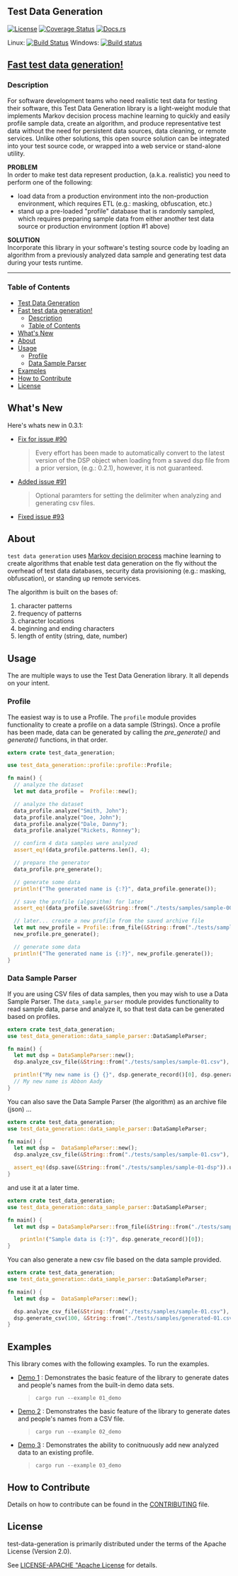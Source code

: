 ## Test Data Generation
[![License](https://img.shields.io/badge/License-Apache%202.0-blue.svg)](https://opensource.org/licenses/Apache-2.0)
[![Coverage Status](https://coveralls.io/repos/github/dsietz/test-data-generation/badge.svg?branch=master)](https://coveralls.io/github/dsietz/test-data-generation?branch=master)
[![Docs.rs](https://docs.rs/test-data-generation/badge.svg)](https://docs.rs/test-data-generation)

Linux: [![Build Status](https://github.com/dsietz/test-data-generation/actions/workflows/master.yaml/badge.svg)](https://github.com/dsietz/test-data-generation/actions/workflows/master.yaml)
Windows: [![Build status](https://ci.appveyor.com/api/projects/status/uw58v5t8ynwj8s8o/branch/master?svg=true)](https://ci.appveyor.com/project/dsietz/test-data-generation/branch/master)

## [Fast test data generation!](#head1234)

### Description
For software development teams who need realistic test data for testing their software, this Test Data Generation library is a light-weight module that implements Markov decision process machine learning to quickly and easily profile sample data, create an algorithm, and produce representative test data without the need for persistent data sources, data cleaning, or remote services. Unlike other solutions, this open source solution can be integrated into your test source code, or wrapped into a web service or stand-alone utility.   

**PROBLEM**
</br>
In order to make test data represent production, (a.k.a. realistic) you need to perform one of the following:
+ load data from a production environment into the non-production environment, which requires ETL (e.g.: masking, obfuscation, etc.)
+ stand up a pre-loaded "profile" database that is randomly sampled, which requires preparing sample data from either another test data source
or production environment (option #1 above)

**SOLUTION**
</br>
 Incorporate this library in your software's testing source code by loading an algorithm from a previously analyzed data sample and generating
 test data during your tests runtime.

---

### Table of Contents
- [Test Data Generation](#test-data-generation)
- [Fast test data generation!](#fast-test-data-generation)
  - [Description](#description)
  - [Table of Contents](#table-of-contents)
- [What's New](#whats-new)
- [About](#about)
- [Usage](#usage)
  - [Profile](#profile)
  - [Data Sample Parser](#data-sample-parser)
- [Examples](#examples)
- [How to Contribute](#how-to-contribute)
- [License](#license)

## What's New

Here's whats new in 0.3.1:
+ [Fix for issue #90](https://github.com/dsietz/test-data-generation/issues/90)
  > Every effort has been made to automatically convert to the latest version of the DSP object when loading from a saved dsp file from a prior version, (e.g.: 0.2.1), however, it is not guaranteed.
+ [Added issue #91](https://github.com/dsietz/test-data-generation/issues/91)
  > Optional paramters for setting the delimiter when analyzing and generating csv files.
+ [Fixed issue #93](https://github.com/dsietz/test-data-generation/issues/93)  

## About

`test data generation` uses [Markov decision process](https://en.wikipedia.org/wiki/Markov_decision_process) machine learning to create algorithms that enable test data generation on the fly without the overhead
of test data databases, security data provisioning (e.g.: masking, obfuscation), or standing up remote services.

The algorithm is built on the bases of:
1. character patterns
2. frequency of patterns
3. character locations
4. beginning and ending characters
5. length of entity (string, date, number)

## Usage

The are multiple ways to use the Test Data Generation library. It all depends on your intent.

### Profile

The easiest way is to use a Profile. The `profile` module provides functionality to create a profile on a data sample (Strings).
Once a profile has been made, data can be generated by calling the _pre_generate()_ and _generate()_ functions, in that order.

```rust
extern crate test_data_generation;

use test_data_generation::profile::profile::Profile;

fn main() {
  // analyze the dataset
  let mut data_profile =  Profile::new();

  // analyze the dataset
  data_profile.analyze("Smith, John");
  data_profile.analyze("Doe, John");
  data_profile.analyze("Dale, Danny");
  data_profile.analyze("Rickets, Ronney");

  // confirm 4 data samples were analyzed   		
  assert_eq!(data_profile.patterns.len(), 4);

  // prepare the generator
  data_profile.pre_generate();

  // generate some data
  println!("The generated name is {:?}", data_profile.generate());

  // save the profile (algorithm) for later
  assert_eq!(data_profile.save(&String::from("./tests/samples/sample-00-profile")).unwrap(), true);

  // later... create a new profile from the saved archive file
  let mut new_profile = Profile::from_file(&String::from("./tests/samples/sample-00-profile"));
  new_profile.pre_generate();

  // generate some data
  println!("The generated name is {:?}", new_profile.generate());
}
```

### Data Sample Parser

If you are using CSV files of data samples, then you may wish to use a Data Sample Parser.
The `data_sample_parser` module provides functionality to read sample data, parse and analyze it, so that test data can be generated based on profiles.

```rust
extern crate test_data_generation;
use test_data_generation::data_sample_parser::DataSampleParser;

fn main() {
  let mut dsp = DataSampleParser::new();
  dsp.analyze_csv_file(&String::from("./tests/samples/sample-01.csv"), None).unwrap();

  println!("My new name is {} {}", dsp.generate_record()[0], dsp.generate_record()[1]);
  // My new name is Abbon Aady
}
```

You can also save the Data Sample Parser (the algorithm) as an archive file (json) ...

```rust
extern crate test_data_generation;
use test_data_generation::data_sample_parser::DataSampleParser;

fn main() {
  let mut dsp =  DataSampleParser::new();  
  dsp.analyze_csv_file(&String::from("./tests/samples/sample-01.csv"), None).unwrap();

  assert_eq!(dsp.save(&String::from("./tests/samples/sample-01-dsp")).unwrap(), true);
}
```

and use it at a later time.

```rust
extern crate test_data_generation;
use test_data_generation::data_sample_parser::DataSampleParser;

fn main() {
  let mut dsp = DataSampleParser::from_file(&String::from("./tests/samples/sample-01-dsp"));

	println!("Sample data is {:?}", dsp.generate_record()[0]);
}
```

You can also generate a new csv file based on the data sample provided.

```rust
extern crate test_data_generation;
use test_data_generation::data_sample_parser::DataSampleParser;

fn main() {
  let mut dsp =  DataSampleParser::new();  

  dsp.analyze_csv_file(&String::from("./tests/samples/sample-01.csv"), None).unwrap();
  dsp.generate_csv(100, &String::from("./tests/samples/generated-01.csv"), None).unwrap();
}
```

## Examples

This library comes with the following examples. To run the examples.
+ [Demo 1](https://github.com/dsietz/test-data-generation/blob/master/examples/01_demo.rs) : Demonstrates the basic feature of the library to generate dates and people's names from the built-in demo data sets. 
   > `cargo run --example 01_demo`
+ [Demo 2](https://github.com/dsietz/test-data-generation/blob/master/examples/02_demo.rs) : Demonstrates the basic feature of the library to generate dates and people's names from a CSV file.
   > `cargo run --example 02_demo`
+ [Demo 3](https://github.com/dsietz/test-data-generation/blob/master/examples/03_demo.rs) : Demonstrates the ability to conitnuously add new analyzed data to an existing profile. 
   > `cargo run --example 03_demo`

## How to Contribute

Details on how to contribute can be found in the [CONTRIBUTING](./CONTRIBUTING.md) file.

## License

test-data-generation is primarily distributed under the terms of the Apache License (Version 2.0).

See [LICENSE-APACHE "Apache License](./LICENSE-APACHE) for details.
